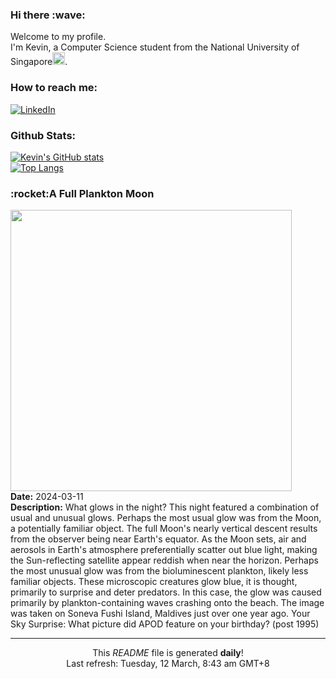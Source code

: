 <h3>Hi there :wave:</h3>

Welcome to my profile.   
I'm Kevin, a Computer Science student from the National University of Singapore<img src="https://img.icons8.com/color/96/000000/singapore-circular.png" width="20px"/>.</p>

<h3>How to reach me: </h3>
<a href="https://www.linkedin.com/in/kevin-foong/"><img alt="LinkedIn" src="https://img.shields.io/badge/linkedin-%230077B5.svg?&style=for-the-badge&logo=linkedin&logoColor=white" /></a> 

<h3>Github Stats: </h3> 

[![Kevin's GitHub stats](https://github-readme-stats.vercel.app/api?username=kevin9foong&theme=tokyonight)](https://github.com/anuraghazra/github-readme-stats) <br/>
[![Top Langs](https://github-readme-stats.vercel.app/api/top-langs/?username=kevin9foong&layout=compact&theme=tokyonight)](https://github.com/anuraghazra/github-readme-stats)

<h3>:rocket:A Full Plankton Moon</h3> 
<img width="450" src="https:&#x2F;&#x2F;apod.nasa.gov&#x2F;apod&#x2F;image&#x2F;2403&#x2F;FullPlantonMoon_Horalek_1022.jpg" /><br/>
<b>Date:</b> 2024-03-11<br/>
<b>Description:</b> What glows in the night? This night featured a combination of usual and unusual glows. Perhaps the most usual glow was from the Moon, a potentially familiar object. The full Moon&#39;s nearly vertical descent results from the observer being near Earth&#39;s equator. As the Moon sets, air and aerosols in Earth&#39;s atmosphere preferentially scatter out blue light, making the Sun-reflecting satellite appear reddish when near the horizon.                                                                        Perhaps the most unusual glow was from the bioluminescent plankton, likely less familiar objects. These microscopic creatures glow blue, it is thought, primarily to surprise and deter predators. In this case, the glow was caused primarily by plankton-containing waves crashing onto the beach. The image was taken on Soneva Fushi Island, Maldives just over one year ago.   Your Sky Surprise: What picture did APOD feature on your birthday? (post 1995)<br/>

------------
<p align="center">This <i>README</i> file is generated <b>daily</b>!</br>
Last refresh: Tuesday, 12 March, 8:43 am GMT+8<br />